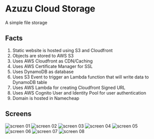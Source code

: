 # Azuzu Cloud Storage
A simple file storage

## Facts
1. Static website is hosted using S3 and Cloudfront
1. Objects are stored to AWS S3
1. Uses AWS Cloudfront as CDN/Caching
1. Uses AWS Certificate Manager for SSL
1. Uses DynamoDB as database
1. Uses S3 Event to trigger an Lambda function that will write data to DynamoDB table
1. Uses AWS Lambda for creating Cloudfront Signed URL
1. Uses AWS Cognito User and Identity Pool for user authentication
1. Domain is hosted in Namecheap

## Screens
![screen 01](images/ss01.png)
![screen 02](images/ss02.png)
![screen 03](images/ss03.png)
![screen 04](images/ss04.png)
![screen 05](images/ss05.png)
![screen 06](images/ss06.png)
![screen 07](images/ss07.png)
![screen 08](images/ss08.png)
